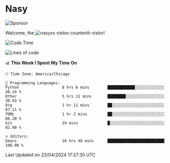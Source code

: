 # Nasy

<!--
<p align="center">
<img height="200" src="https://github-readme-stats.vercel.app/api?username=nasyxx&count_private=true&show_icons=true&theme=dracula&include_all_commits=true"/>
<img height="200" src="https://github-readme-stats.vercel.app/api/top-langs/?username=nasyxx&theme=dracula&hide=html,jupyter+notebook&count_private=true&show_icons=true"/>
</p>

  
----------------
-->

![Sponsor](https://img.shields.io/static/v1.svg?label=Sponsor&message=%E2%9D%A4&logo=GitHub&style=flat&color=pink)
 
Welcome, the ![nasyxx visitor counter](https://count.getloli.com/get/@nasyxx?theme=rule34)th vistor!
 
<!--START_SECTION:waka-->
![Code Time](http://img.shields.io/badge/Code%20Time-4%2C405%20hrs%2044%20mins-blue)

![Lines of code](https://img.shields.io/badge/From%20Hello%20World%20I%27ve%20Written-6.3%20million%20lines%20of%20code-blue)

📊 **This Week I Spent My Time On** 

```text
🕑︎ Time Zone: America/Chicago

💬 Programming Languages: 
Python                   8 hrs 6 mins        ████████████░░░░░░░░░░░░░   48.24 % 
Other                    5 hrs 11 mins       ████████░░░░░░░░░░░░░░░░░   30.93 % 
Org                      1 hr 11 mins        ██░░░░░░░░░░░░░░░░░░░░░░░   07.11 % 
TOML                     1 hr 2 mins         ██░░░░░░░░░░░░░░░░░░░░░░░   06.20 % 
Git                      29 mins             █░░░░░░░░░░░░░░░░░░░░░░░░   02.90 % 

🔥 Editors: 
Emacs                    16 hrs 48 mins      █████████████████████████   100.00 % 
```


 Last Updated on 23/04/2024 17:27:35 UTC
<!--END_SECTION:waka-->

<!-- ![visitors](https://visitor-badge.laobi.icu/badge?page_id=nasyxx.nasyxx) -->
